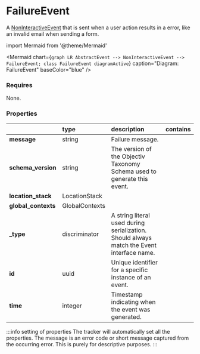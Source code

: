 # FailureEvent

A [NonInteractiveEvent](/taxonomy/reference/events/NonInteractiveEvent.md) that is sent when a user action results in a error, like an invalid email when sending a form.

import Mermaid from '@theme/Mermaid'

<Mermaid chart={`
    graph LR
      AbstractEvent --> NonInteractiveEvent --> FailureEvent;
    class FailureEvent diagramActive
  `}
  caption="Diagram: FailureEvent"
  baseColor="blue"
/>

### Requires

None.

### Properties

|                     | type           | description                                                                               | contains |
|:--------------------|:---------------|:------------------------------------------------------------------------------------------|:---------|
| **message**         | string         | Failure message.                                                                          |          |
| **schema_version**  | string         | The version of the Objectiv Taxonomy Schema used to generate this event.                  |          |
| **location_stack**  | LocationStack  |                                                                                           |          |
| **global_contexts** | GlobalContexts |                                                                                           |          |
| **_type**           | discriminator  | A string literal used during serialization. Should always match the Event interface name. |          |
| **id**              | uuid           | Unique identifier for a specific instance of an event.                                    |          |
| **time**            | integer        | Timestamp indicating when the event was generated.                                        |          |

:::info setting of properties
The tracker will automatically set all the properties. The message is an error code or short message captured from the occurring error. This is purely for descriptive purposes.
:::
